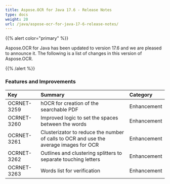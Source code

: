 ```yaml
---
title: Aspose.OCR for Java 17.6 - Release Notes
type: docs
weight: 20
url: /java/aspose-ocr-for-java-17-6-release-notes/
---
```


{{% alert color="primary" %}} 

Aspose.OCR for Java has been updated to version 17.6 and we are pleased to announce it.
The following is a list of changes in this version of Aspose.OCR.

{{% /alert %}} 
### **Features and Improvements**

|**Key**|**Summary**|**Category**|
| :- | :- | :- |
|OCRNET-3259|hOCR for creation of the searchable PDF|Enhancement|
|OCRNET-3260|Improved logic to set the spaces between the words|Enhancement|
|OCRNET-3261|Clusterizator to reduce the number of calls to OCR and use the average images for OCR|Enhancement|
|OCRNET-3262|Outlines and clustering splitters to separate touching letters|Enhancement|
|OCRNET-3263|Words list for verification|Enhancement|

